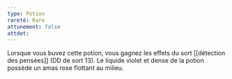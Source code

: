 ```yaml
---
type: Potion
rareté: Rare
attunement: false
attdet:
---
```

Lorsque vous buvez cette potion, vous gagnez les effets du sort [[détection des pensées]] (DD de sort 13). Le liquide violet et dense de la potion possède un amas rose flottant au milieu.